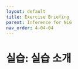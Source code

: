 ```yaml
---
layout: default
title: Exercise Briefing
parent: Inference for NLG
nav_order: 4-04-04
---
```


# 실습: 실습 소개

